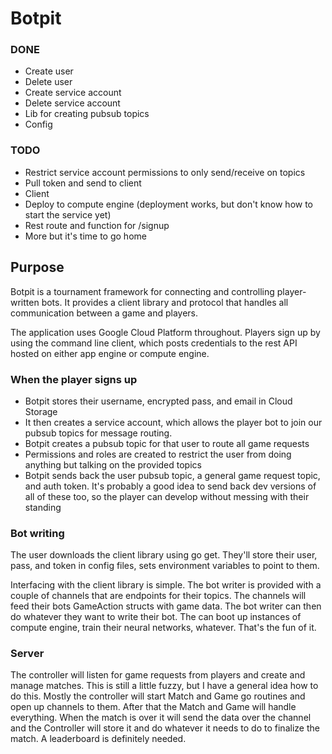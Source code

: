 # Botpit

### DONE
* Create user
* Delete user
* Create service account
* Delete service account
* Lib for creating pubsub topics
* Config

### TODO
* Restrict service account permissions to only send/receive on topics
* Pull token and send to client
* Client
* Deploy to compute engine (deployment works, but don't know how to start the service yet)
* Rest route and function for /signup
* More but it's time to go home

## Purpose

Botpit is a tournament framework for connecting and controlling player-written bots. It provides a client library and protocol that handles all communication between a game and players.

The application uses Google Cloud Platform throughout. Players sign up by using the command line client, which posts credentials to the rest API hosted on either app engine or compute engine.

### When the player signs up
* Botpit stores their username, encrypted pass, and email in Cloud Storage
* It then creates a service account, which allows the player bot to join our pubsub topics for message routing.
* Botpit creates a pubsub topic for that user to route all game requests
* Permissions and roles are created to restrict the user from doing anything but talking on the provided topics
* Botpit sends back the user pubsub topic, a general game request topic, and auth token. It's probably a good idea to send back dev versions of all of these too, so the player can develop without messing with their standing

### Bot writing
The user downloads the client library using go get. They'll store their user, pass, and token in config files, sets environment variables to point to them.

Interfacing with the client library is simple. The bot writer is provided with a couple of channels that are endpoints for their topics. The channels will feed their bots GameAction structs with game data. The bot writer can then do whatever they want to write their bot. The can boot up instances of compute engine, train their neural networks, whatever. That's the fun of it.

### Server
The controller will listen for game requests from players and create and manage matches. This is still a little fuzzy, but I have a general idea how to do this. Mostly the controller will start Match and Game go routines and open up channels to them. After that the Match and Game will handle everything. When the match is over it will send the data over the channel and the Controller will store it and do whatever it needs to do to finalize the match. A leaderboard is definitely needed.
